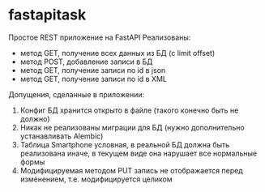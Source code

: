 # fastapitask
Простое REST приложение на FastAPI
Реализованы:
- метод GET, получение всех данных из БД (с limit offset)
- метод POST, добавление записи в БД
- метод GET, получение записи по id в json
- метод GET, получение записи по id в XML

Допущения, сделанные в приложении:
1) Конфиг БД хранится открыто в файле (такого конечно быть не должно)
2) Никак не реализованы миграции для БД (нужно дополнительно устанавливать Alembic)
3) Таблица Smartphone условная, в реальной БД должна быть реализована иначе,
в текущем виде она нарушает все нормальные формы
4) Модифицируемая методом PUT запись не отображается перед изменением, т.е. модифицируется целиком